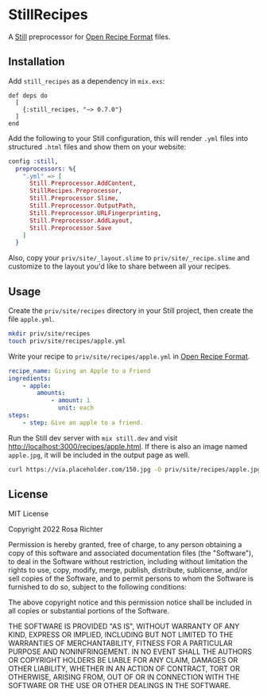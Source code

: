 # StillRecipes

A [Still](stillstatic.io) preprocessor for [Open Recipe Format][orf] files.

[orf]: https://open-recipe-format.readthedocs.io/en/latest/index.html
## Installation

Add `still_recipes` as a dependency in `mix.exs`:

```
def deps do
  [
    {:still_recipes, "~> 0.7.0"}
  ]
end
```


Add the following to your Still configuration, this will render `.yml` files into structured `.html` files and show them on your website:

```elixir
config :still,
  preprocessors: %{
    ".yml" => [
      Still.Preprocessor.AddContent,
      StillRecipes.Preprocessor,
      Still.Preprocessor.Slime,
      Still.Preprocessor.OutputPath,
      Still.Preprocessor.URLFingerprinting,
      Still.Preprocessor.AddLayout,
      Still.Preprocessor.Save
    ]
  }
```

Also, copy your `priv/site/_layout.slime` to `priv/site/_recipe.slime` and customize to the layout you'd like to share between all your recipes.

## Usage

Create the `priv/site/recipes` directory in your Still project, then create the file `apple.yml`.

```bash
mkdir priv/site/recipes
touch priv/site/recipes/apple.yml
```

Write your recipe to `priv/site/recipes/apple.yml` in [Open Recipe Format][orf].

```yml
recipe_name: Giving an Apple to a Friend
ingredients:
    - apple:
        amounts:
            - amount: 1
              unit: each
steps:
    - step: Give an apple to a friend.
```

Run the Still dev server with `mix still.dev` and visit <http://localhost:3000/recipes/apple.html>.
If there is also an image named `apple.jpg`, it will be included in the output page as well.

```bash
curl https://via.placeholder.com/150.jpg -O priv/site/recipes/apple.jpg
```

## License

MIT License

Copyright 2022 Rosa Richter

Permission is hereby granted, free of charge, to any person obtaining a copy of
this software and associated documentation files (the "Software"), to deal in
the Software without restriction, including without limitation the rights to
use, copy, modify, merge, publish, distribute, sublicense, and/or sell copies
of the Software, and to permit persons to whom the Software is furnished to do
so, subject to the following conditions:

The above copyright notice and this permission notice shall be included in all
copies or substantial portions of the Software.

THE SOFTWARE IS PROVIDED "AS IS", WITHOUT WARRANTY OF ANY KIND, EXPRESS OR
IMPLIED, INCLUDING BUT NOT LIMITED TO THE WARRANTIES OF MERCHANTABILITY,
FITNESS FOR A PARTICULAR PURPOSE AND NONINFRINGEMENT. IN NO EVENT SHALL THE
AUTHORS OR COPYRIGHT HOLDERS BE LIABLE FOR ANY CLAIM, DAMAGES OR OTHER
LIABILITY, WHETHER IN AN ACTION OF CONTRACT, TORT OR OTHERWISE, ARISING FROM,
OUT OF OR IN CONNECTION WITH THE SOFTWARE OR THE USE OR OTHER DEALINGS IN THE
SOFTWARE.
